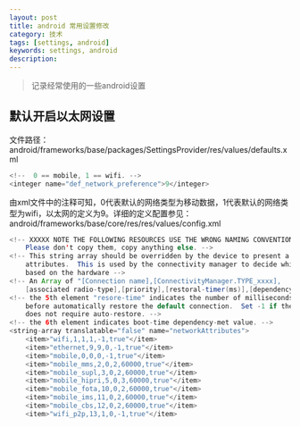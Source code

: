 ```yaml
---
layout: post
title: android 常用设置修改
category: 技术
tags: [settings, android]
keywords: settings, android
description: 
---
```


> 记录经常使用的一些android设置

## 默认开启以太网设置
文件路径：android/frameworks/base/packages/SettingsProvider/res/values/defaults.xml     
```java
<!--  0 == mobile, 1 == wifi. -->
<integer name="def_network_preference">9</integer>
```     
由xml文件中的注释可知，0代表默认的网络类型为移动数据，1代表默认的网络类型为wifi，以太网的定义为9。详细的定义配置参见：     
android/frameworks/base/core/res/res/values/config.xml     
```java
<!-- XXXXX NOTE THE FOLLOWING RESOURCES USE THE WRONG NAMING CONVENTION.
    Please don't copy them, copy anything else. -->
<!-- This string array should be overridden by the device to present a list of network
    attributes.  This is used by the connectivity manager to decide which networks can coexist
    based on the hardware -->
<!-- An Array of "[Connection name],[ConnectivityManager.TYPE_xxxx],
    [associated radio-type],[priority],[restoral-timer(ms)],[dependencyMet]  -->
<!-- the 5th element "resore-time" indicates the number of milliseconds to delay
    before automatically restore the default connection.  Set -1 if the connection
    does not require auto-restore. -->
<!-- the 6th element indicates boot-time dependency-met value. -->
<string-array translatable="false" name="networkAttributes">
    <item>"wifi,1,1,1,-1,true"</item>
    <item>"ethernet,9,9,0,-1,true"</item>
    <item>"mobile,0,0,0,-1,true"</item>
    <item>"mobile_mms,2,0,2,60000,true"</item>
    <item>"mobile_supl,3,0,2,60000,true"</item>
    <item>"mobile_hipri,5,0,3,60000,true"</item>
    <item>"mobile_fota,10,0,2,60000,true"</item>
    <item>"mobile_ims,11,0,2,60000,true"</item>
    <item>"mobile_cbs,12,0,2,60000,true"</item>
    <item>"wifi_p2p,13,1,0,-1,true"</item>
```
